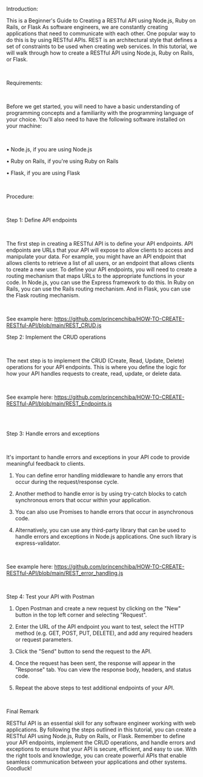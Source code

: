 

Introduction:
</br>

This is a Beginner's Guide to Creating a RESTful API using Node.js, Ruby on Rails, or Flask
As software engineers, we are constantly creating applications that need to communicate with each other. One popular way to do this is by using RESTful APIs. REST is an architectural style that defines a set of constraints to be used when creating web services. In this tutorial, we will walk through how to create a RESTful API using Node.js, Ruby on Rails, or Flask.

</br>

Requirements: 

</br>

Before we get started, you will need to have a basic understanding of programming concepts and a familiarity with the programming language of your choice. You'll also need to have the following software installed on your machine:

</br>

•	Node.js, if you are using Node.js

•	Ruby on Rails, if you're using Ruby on Rails

•	Flask, if you are using Flask

</br>

Procedure: 

</br>

Step 1: Define API endpoints

</br>

The first step in creating a RESTful API is to define your API endpoints. API endpoints are URLs that your API will expose to allow clients to access and manipulate your data. For example, you might have an API endpoint that allows clients to retrieve a list of all users, or an endpoint that allows clients to create a new user. To define your API endpoints, you will need to create a routing mechanism that maps URLs to the appropriate functions in your code. In Node.js, you can use the Express framework to do this. In Ruby on Rails, you can use the Rails routing mechanism. And in Flask, you can use the Flask routing mechanism.

</br>

See example here: https://github.com/princenchiba/HOW-TO-CREATE-RESTful-API/blob/main/REST_CRUD.js 
</br>

Step 2: Implement the CRUD operations

</br>

The next step is to implement the CRUD (Create, Read, Update, Delete) operations for your API endpoints. This is where you define the logic for how your API handles requests to create, read, update, or delete data.

</br>

See example here: https://github.com/princenchiba/HOW-TO-CREATE-RESTful-API/blob/main/REST_Endpoints.js 

</br>
</br>

Step 3: Handle errors and exceptions

</br>

It's important to handle errors and exceptions in your API code to provide meaningful feedback to clients. 

1. You can define error handling middleware to handle any errors that occur during the request/response cycle.

2. Another method to handle error is by using try-catch blocks to catch synchronous errors that occur within your application.

3. You can also use Promises to handle errors that occur in asynchronous code.

4. Alternatively, you can use any third-party library that can be used to handle errors and exceptions in Node.js applications. One such library is express-validator.

</br>

See example here: https://github.com/princenchiba/HOW-TO-CREATE-RESTful-API/blob/main/REST_error_handling.js 

</br>

Step 4: Test your API with Postman

1. Open Postman and create a new request by clicking on the "New" button in the top left corner and selecting "Request".

2. Enter the URL of the API endpoint you want to test, select the HTTP method (e.g. GET, POST, PUT, DELETE), and add any required headers or request parameters.

3. Click the "Send" button to send the request to the API.

4. Once the request has been sent, the response will appear in the "Response" tab. You can view the response body, headers, and status code.

5. Repeat the above steps to test additional endpoints of your API.


</br>

Final Remark

RESTful API is an essential skill for any software engineer working with web applications. By following the steps outlined in this tutorial, you can create a RESTful API using Node.js, Ruby on Rails, or Flask. Remember to define your API endpoints, implement the CRUD operations, and handle errors and exceptions to ensure that your API is secure, efficient, and easy to use. With the right tools and knowledge, you can create powerful APIs that enable seamless communication between your applications and other systems. Goodluck!
